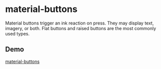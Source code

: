# material-buttons
Material buttons trigger an ink reaction on press. They may display text, imagery, or both. Flat buttons and raised buttons are the most commonly used types.

## Demo
 <a href="https://codeartisan-ui.github.io/material-buttons/" target="_blank">material-buttons</a>